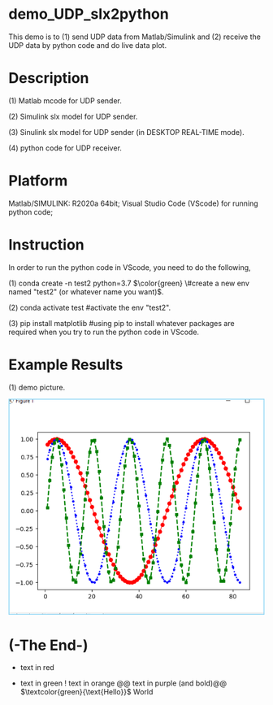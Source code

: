 # demo_UDP_slx2python
This demo is to (1) send UDP data from Matlab/Simulink and (2) receive the UDP data by python code and do live data plot.


# Description
(1) Matlab mcode for UDP sender.

(2) Simulink slx model for UDP sender.

(3) Sinulink slx model for UDP sender (in DESKTOP REAL-TIME mode).

(4) python code for UDP receiver.


# Platform
Matlab/SIMULINK: R2020a 64bit;
Visual Studio Code (VScode) for running python code;


# Instruction
In order to run the python code in VScode, you need to do the following,

(1) conda create -n test2 python=3.7  $\color{green} \#create a new env named "test2" (or whatever name you want)$.

(2) conda activate test  #activate the env "test2".

(3) pip install matplotlib  #using pip to install whatever packages are required when you try to run the python code in VScode.


# Example Results
(1) demo picture.

![teng4_demo2_example_screenshot_20230223_171019](https://github.com/teng4/demo_UDP_slx2python/blob/main/teng4_demo2_example_screenshot_20230223_171019.png)


# (-The End-)


- text in red
+ text in green
! text in orange
@@ text in purple (and bold)@@
$\textcolor{green}{\text{Hello}}$ World
